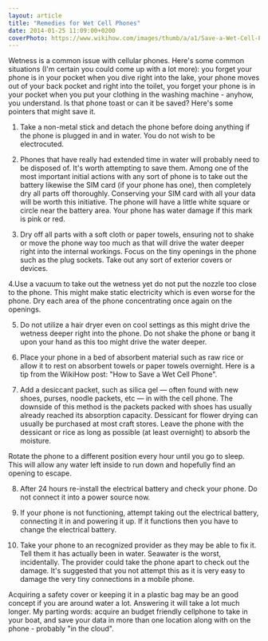 ```yaml
---
layout: article
title: "Remedies for Wet Cell Phones"
date: 2014-01-25 11:09:00+0200
coverPhoto: https://www.wikihow.com/images/thumb/a/a1/Save-a-Wet-Cell-Phone-Step-12-Version-3.jpg/aid33339-v4-728px-Save-a-Wet-Cell-Phone-Step-12-Version-3.jpg
---
```


Wetness is a common issue with cellular phones. Here's some common situations (I'm certain you could come up with a lot more): you forget your phone is in your pocket when you dive right into the lake, your phone moves out of your back pocket and right into the toilet, you forget your phone is in your pocket when you put your clothing in the washing machine - anyhow, you understand. Is that phone toast or can it be saved? Here's some pointers that might save it.

1. Take a non-metal stick and detach the phone before doing anything if the phone is plugged in and in water. You do not wish to be electrocuted.

2. Phones that have really had extended time in water will probably need to be disposed of. It's worth attempting to save them. Among one of the most important initial actions with any sort of phone is to take out the battery likewise the SIM card (if your phone has one), then completely dry all parts off thoroughly. Conserving your SIM card with all your data will be worth this initiative. The phone will have a little white square or circle near the battery area. Your phone has water damage if this mark is pink or red.

3. Dry off all parts with a soft cloth or paper towels, ensuring not to shake or move the phone way too much as that will drive the water deeper right into the internal workings. Focus on the tiny openings in the phone such as the plug sockets. Take out any sort of exterior covers or devices. 

4.Use a vacuum to take out the wetness yet do not put the nozzle too close to the phone. This might make static electricity which is even worse for the phone. Dry each area of the phone concentrating once again on the openings. 

5. Do not utilize a hair dryer even on cool settings as this might drive the wetness deeper right into the phone. Do not shake the phone or bang it upon your hand as this too might drive the water deeper.

6. Place your phone in a bed of absorbent material such as raw rice or allow it to rest on absorbent towels or paper towels overnight. Here is a tip from the WikiHow post: "How to Save a Wet Cell Phone".

7. Add a desiccant packet, such as silica gel — often found with new shoes, purses, noodle packets, etc — in with the cell phone. The downside of this method is the packets packed with shoes has usually already reached its absorption capacity. Dessicant for flower drying can usually be purchased at most craft stores. Leave the phone with the dessicant or rice as long as possible (at least overnight) to absorb the moisture.

Rotate the phone to a different position every hour until you go to sleep. This will allow any water left inside to run down and hopefully find an opening to escape. 

8. After 24 hours re-install the electrical battery and check your phone. Do not connect it into a power source now. 

9. If your phone is not functioning, attempt taking out the electrical battery, connecting it in and powering it up. If it functions then you have to change the electrical battery.

10. Take your phone to an recognized provider as they may be able to fix it. Tell them it has actually been in water. Seawater is the worst, incidentally. The provider could take the phone apart to check out the damage. It's suggested that you not attempt this as it is very easy to damage the very tiny connections in a mobile phone. 

Acquiring a safety cover or keeping it in a plastic bag may be an good concept if you are around water a lot. Answering it will take a lot much longer. My parting words: acquire an budget friendly cellphone to take in your boat, and save your data in more than one location along with on the phone - probably "in the cloud".